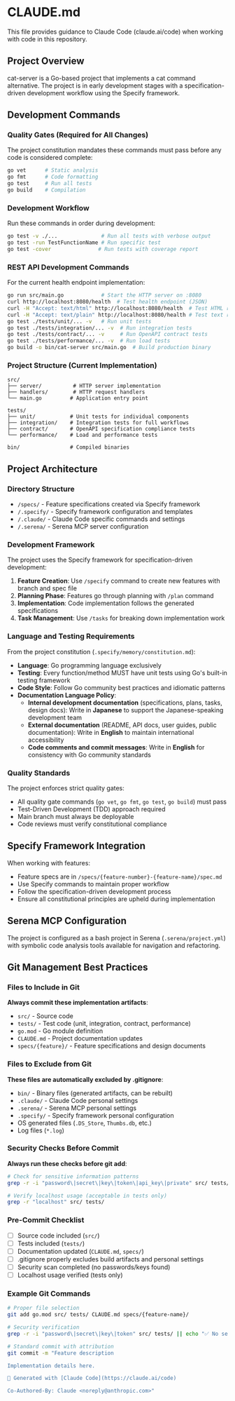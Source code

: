 # CLAUDE.md

This file provides guidance to Claude Code (claude.ai/code) when working with code in this repository.

## Project Overview

cat-server is a Go-based project that implements a cat command alternative. The project is in early development stages with a specification-driven development workflow using the Specify framework.

## Development Commands

### Quality Gates (Required for All Changes)
The project constitution mandates these commands must pass before any code is considered complete:

```bash
go vet      # Static analysis
go fmt      # Code formatting
go test     # Run all tests
go build    # Compilation
```

### Development Workflow
Run these commands in order during development:
```bash
go test -v ./...              # Run all tests with verbose output
go test -run TestFunctionName # Run specific test
go test -cover               # Run tests with coverage report
```

### REST API Development Commands
For the current health endpoint implementation:
```bash
go run src/main.go            # Start the HTTP server on :8080
curl http://localhost:8080/health  # Test health endpoint (JSON)
curl -H "Accept: text/html" http://localhost:8080/health  # Test HTML response
curl -H "Accept: text/plain" http://localhost:8080/health # Test text response
go test ./tests/unit/... -v   # Run unit tests
go test ./tests/integration/... -v  # Run integration tests
go test ./tests/contract/... -v     # Run OpenAPI contract tests
go test ./tests/performance/... -v  # Run load tests
go build -o bin/cat-server src/main.go  # Build production binary
```

### Project Structure (Current Implementation)
```
src/
├── server/          # HTTP server implementation
├── handlers/        # HTTP request handlers
└── main.go         # Application entry point

tests/
├── unit/           # Unit tests for individual components
├── integration/    # Integration tests for full workflows
├── contract/       # OpenAPI specification compliance tests
└── performance/    # Load and performance tests

bin/                # Compiled binaries
```

## Project Architecture

### Directory Structure
- `/specs/` - Feature specifications created via Specify framework
- `/.specify/` - Specify framework configuration and templates
- `/.claude/` - Claude Code specific commands and settings
- `/.serena/` - Serena MCP server configuration

### Development Framework
The project uses the Specify framework for specification-driven development:

1. **Feature Creation**: Use `/specify` command to create new features with branch and spec file
2. **Planning Phase**: Features go through planning with `/plan` command
3. **Implementation**: Code implementation follows the generated specifications
4. **Task Management**: Use `/tasks` for breaking down implementation work

### Language and Testing Requirements

From the project constitution (`.specify/memory/constitution.md`):

- **Language**: Go programming language exclusively
- **Testing**: Every function/method MUST have unit tests using Go's built-in testing framework
- **Code Style**: Follow Go community best practices and idiomatic patterns
- **Documentation Language Policy**:
  - **Internal development documentation** (specifications, plans, tasks, design docs): Write in **Japanese** to support the Japanese-speaking development team
  - **External documentation** (README, API docs, user guides, public documentation): Write in **English** to maintain international accessibility
  - **Code comments and commit messages**: Write in **English** for consistency with Go community standards

### Quality Standards

The project enforces strict quality gates:
- All quality gate commands (`go vet`, `go fmt`, `go test`, `go build`) must pass
- Test-Driven Development (TDD) approach required
- Main branch must always be deployable
- Code reviews must verify constitutional compliance

## Specify Framework Integration

When working with features:
- Feature specs are in `/specs/{feature-number}-{feature-name}/spec.md`
- Use Specify commands to maintain proper workflow
- Follow the specification-driven development process
- Ensure all constitutional principles are upheld during implementation

## Serena MCP Configuration

The project is configured as a bash project in Serena (`.serena/project.yml`) with symbolic code analysis tools available for navigation and refactoring.

## Git Management Best Practices

### Files to Include in Git
**Always commit these implementation artifacts**:
- `src/` - Source code
- `tests/` - Test code (unit, integration, contract, performance)
- `go.mod` - Go module definition
- `CLAUDE.md` - Project documentation updates
- `specs/{feature}/` - Feature specifications and design documents

### Files to Exclude from Git
**These files are automatically excluded by .gitignore**:
- `bin/` - Binary files (generated artifacts, can be rebuilt)
- `.claude/` - Claude Code personal settings
- `.serena/` - Serena MCP personal settings
- `.specify/` - Specify framework personal configuration
- OS generated files (`.DS_Store`, `Thumbs.db`, etc.)
- Log files (`*.log`)

### Security Checks Before Commit
**Always run these checks before git add**:
```bash
# Check for sensitive information patterns
grep -r -i "password\|secret\|key\|token\|api_key\|private" src/ tests/ go.mod

# Verify localhost usage (acceptable in tests only)
grep -r "localhost" src/ tests/
```

### Pre-Commit Checklist
- [ ] Source code included (`src/`)
- [ ] Tests included (`tests/`)
- [ ] Documentation updated (`CLAUDE.md`, `specs/`)
- [ ] .gitignore properly excludes build artifacts and personal settings
- [ ] Security scan completed (no passwords/keys found)
- [ ] Localhost usage verified (tests only)

### Example Git Commands
```bash
# Proper file selection
git add go.mod src/ tests/ CLAUDE.md specs/{feature-name}/

# Security verification
grep -r -i "password\|secret\|key\|token" src/ tests/ || echo "✅ No sensitive data"

# Standard commit with attribution
git commit -m "Feature description

Implementation details here.

🤖 Generated with [Claude Code](https://claude.ai/code)

Co-Authored-By: Claude <noreply@anthropic.com>"
```